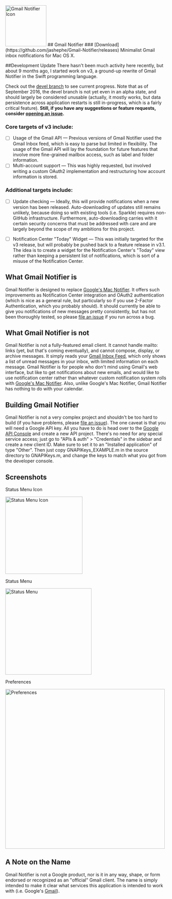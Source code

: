 <img src="https://raw.github.com/jashephe/Gmail-Notifier/support/images/appIcon.png" alt="Gmail Notifier Icon" width="128px">
## Gmail Notifier
### [Download] (https://github.com/jashephe/Gmail-Notifier/releases)
Minimalist Gmail inbox notifications for Mac OS X.

##Development Update
There hasn't been much activity here recently, but about 9 months ago, I started work on v3, a ground-up rewrite of Gmail Notifier in the Swift programming language.

Check out the [devel branch](https://github.com/jashephe/Gmail-Notifier/tree/devel) to see current progress. Note that as of September 2016, the devel branch is not yet even in an alpha state, and should largely be considered unusable (actually, it mostly works, but data persistence across application restarts is still in-progress, which is a fairly critical feature). **Still, if you have any suggestions or feature requests, consider [opening an issue](https://github.com/jashephe/Gmail-Notifier/issues/new).**

### Core targets of v3 include:

- [ ] Usage of the Gmail API — Previous versions of Gmail Notifier used the Gmail Inbox feed, which is easy to parse but limited in flexibility. The usage of the Gmail API will lay the foundation for future features that involve more fine-grained mailbox access, such as label and folder information.
- [ ] Multi-account support — This was highly requested, but involved writing a custom OAuth2 implementation and restructuring how account information is stored.

### Additional targets include:

- [ ] Update checking — Ideally, this will provide notifications when a new version has been released. Auto-downloading of updates still remains unlikely, because doing so with existing tools (i.e. Sparkle) requires non-GitHub infrastructure. Furthermore, auto-downloading carries with it certain security concerns that must be addressed with care and are largely beyond the scope of my ambitions for this project.
- [ ] Notification Center "Today" Widget — This was initially targeted for the v3 release, but will probably be pushed back to a feature release in v3.1. The idea is to create a widget for the Notification Center's "Today" view rather than keeping a persistent list of notifications, which is sort of a misuse of the Notification Center. 


## What Gmail Notifier is
Gmail Notifier is designed to replace [Google's Mac Notifier](http://toolbar.google.com/gmail-helper/notifier_mac.html).  It offers such improvements as Notification Center integration and OAuth2 authentication (which is nice as a general rule, but particularly so if you use 2-Factor Authentication, which you probably should).  It should currently be able to give you notifications of new messages pretty consistently, but has not been thoroughly tested, so please [file an issue](https://github.com/jashephe/Gmail-Notifier/issues) if you run across a bug.

## What Gmail Notifier is not
Gmail Notifier is not a fully-featured email client.  It cannot handle mailto: links (yet, but that's coming eventually), and cannot compose, display, or archive messages.  It simply reads your [Gmail Inbox Feed](https://mail.google.com/mail/feed/atom/), which only shows a list of unread messages in your inbox, with limited information on each message.  Gmail Notifier is for people who don't mind using Gmail's web interface, but like to get notifications about new emails, and would like to use notification center rather than whatever custom notification system rolls with [Google's Mac Notifier](http://toolbar.google.com/gmail-helper/notifier_mac.html).  Also, unlike Google's Mac Notifier, Gmail Notifier has nothing to do with your calendar.

## Building Gmail Notifier
Gmail Notifier is not a very complex project and shouldn't be too hard to build (if you have problems, please [file an issue](https://github.com/jashephe/Gmail-Notifier/issues)).  The one caveat is that you will need a Google API key.  All you have to do is head over to the [Google API Console](https://console.developers.google.com/project) and create a new API project.  There's no need for any special service access; just go to "APIs & auth" > "Credentials" in the sidebar and create a new client ID.  Make sure to set it to an "Installed application" of type "Other".  Then just copy GNAPIKeys_EXAMPLE.m in the source directory to GNAPIKeys.m, and change the keys to match what you got from the developer console.

## Screenshots
Status Menu Icon

<img src="https://raw.github.com/jashephe/Gmail-Notifier/support/images/statusIcon.png" alt="Status Menu Icon" width="241px">

Status Menu

<img src="https://raw.github.com/jashephe/Gmail-Notifier/support/images/menu.png" alt="Status Menu" width="269px">

Preferences

<img src="https://raw.github.com/jashephe/Gmail-Notifier/support/images/prefs.png" alt="Preferences" width="498px">

## A Note on the Name
Gmail Notifier is not a Google product, nor is it in any way, shape, or form endorsed or recognized as an "official" Gmail client.  The name is simply intended to make it clear what services this application is intended to work with (i.e. Google's [Gmail](http://mail.google.com/)).
